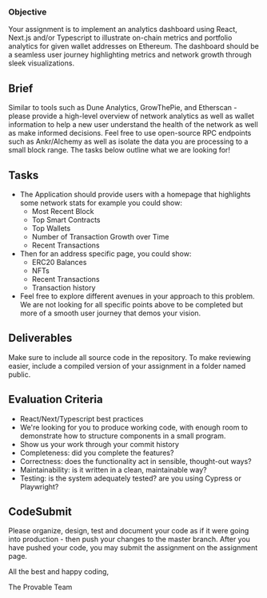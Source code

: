 ### Objective
Your assignment is to implement an analytics dashboard using React, Next.js and/or Typescript to illustrate on-chain metrics and portfolio analytics for given wallet addresses on Ethereum. The dashboard should be a seamless user journey highlighting metrics and network growth through sleek visualizations.

## Brief
Similar to tools such as Dune Analytics, GrowThePie, and Etherscan - please provide a high-level overview of network analytics as well as wallet information to help a new user understand the health of the network as well as make informed decisions. Feel free to use open-source RPC endpoints such as Ankr/Alchemy as well as isolate the data you are processing to a small block range. The tasks below outline what we are looking for!

## Tasks
* The Application should provide users with a homepage that highlights some network stats for example you could show:
  * Most Recent Block
  * Top Smart Contracts
  * Top Wallets
  * Number of Transaction Growth over Time
  * Recent Transactions
* Then for an address specific page, you could show:
  * ERC20 Balances
  * NFTs
  * Recent Transactions
  * Transaction history
* Feel free to explore different avenues in your approach to this problem. We are not looking for all specific points above to be completed but more of a smooth user journey that demos your vision. 

## Deliverables
Make sure to include all source code in the repository. To make reviewing easier, include a compiled version of your assignment in a folder named public.

## Evaluation Criteria
* React/Next/Typescript best practices
* We're looking for you to produce working code, with enough room to demonstrate how to structure components in a small program.
* Show us your work through your commit history
* Completeness: did you complete the features?
* Correctness: does the functionality act in sensible, thought-out ways?
* Maintainability: is it written in a clean, maintainable way?
* Testing: is the system adequately tested? are you using Cypress or Playwright?

## CodeSubmit
Please organize, design, test and document your code as if it were going into production - then push your changes to the master branch. After you have pushed your code, you may submit the assignment on the assignment page.

All the best and happy coding,

The Provable Team

